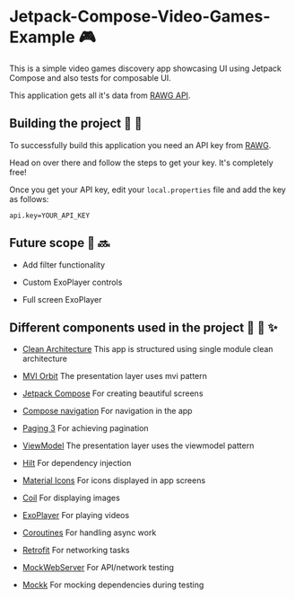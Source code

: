 # Jetpack-Compose-Video-Games-Example :video_game:

This is a simple video games discovery app showcasing UI using Jetpack Compose and also tests for composable UI.

This application gets all it's data from [RAWG API][rawg].

## Building the project :hammer: :wrench:

To successfully build this application you need an API key from [RAWG][rawg].

Head on over there and follow the steps to get your key. It's completely free!

Once you get your API key, edit your `local.properties` file and add the key as follows:

`api.key=YOUR_API_KEY`

## Future scope :crystal_ball: :soon:

 - Add filter functionality
 
 - Custom ExoPlayer controls
 
 - Full screen ExoPlayer

## Different components used in the project :musical_score: :book: :sparkles:

 - [Clean Architecture][architecture] This app is structured using single module clean architecture
 
 - [MVI Orbit][orbit] The presentation layer uses mvi pattern
 
 - [Jetpack Compose][compose] For creating beautiful screens
 
 - [Compose navigation][navigation] For navigation in the app

 - [Paging 3][paging] For achieving pagination
 
 - [ViewModel][viewmodel] The presentation layer uses the viewmodel pattern
 
 - [Hilt][hilt] For dependency injection
 
 - [Material Icons][icons] For icons displayed in app screens
 
 - [Coil][coil] For displaying images
 
 - [ExoPlayer][player] For playing videos

 - [Coroutines][coroutines] For handling async work
 
 - [Retrofit][retrofit] For networking tasks
 
 - [MockWebServer][mockserver] For API/network testing
 
 - [Mockk] For mocking dependencies during testing
 

[rawg]: https://rawg.io/apidocs
[architecture]: https://blog.cleancoder.com/uncle-bob/2012/08/13/the-clean-architecture.html
[orbit]: https://github.com/orbit-mvi/orbit-mvi
[compose]: https://developer.android.com/jetpack/compose?gclid=CjwKCAjwyIKJBhBPEiwAu7zll9bjLDRqSH7XtNL-G0txRAeT_QLCcws-_VYPI9Ea-cxFzEC69YbslxoC6BEQAvD_BwE&gclsrc=aw.ds
[navigation]: https://developer.android.com/jetpack/compose/navigation
[paging]: https://developer.android.com/jetpack/compose/lists#large-datasets
[viewmodel]: https://developer.android.com/topic/libraries/architecture/viewmodel
[hilt]: https://developer.android.com/training/dependency-injection/hilt-android
[icons]: https://fonts.google.com/icons?selected=Material+Icons
[coil]: https://coil-kt.github.io/coil/compose/
[player]: https://developer.android.com/guide/topics/media/exoplayer
[coroutines]: https://developer.android.com/kotlin/coroutines
[retrofit]: https://square.github.io/retrofit/
[mockserver]: https://github.com/square/okhttp/tree/master/mockwebserver
[mockk]: https://mockk.io/ANDROID.html

